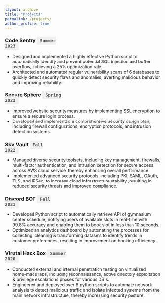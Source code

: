 ```yaml
---
layout: archive
title: "Projects"
permalink: /projects/
author_profile: true
---
```


### Code Sentry  <code><span style="background-color: #f0f0f0; padding: 5px 10px; border-radius: 3px; font-weight: bold; color: #555;">Summer 2023</span></code>
-  Designed and implemented a highly effective Python script to automatically identify and prevent potential SQL injection and buffer overflow, achieving a 25% optimization rate.
- Architected and automated regular vulnerability scans of 6 databases to quickly detect security flaws and anomalies, averting malicious behavior and improving reliability.

### Secure Sphere  <code><span style="background-color: #f0f0f0; padding: 5px 10px; border-radius: 3px; font-weight: bold; color: #555;">Spring 2023</span></code>
- Improved website security measures by implementing SSL encryption to ensure a secure login process.
- Developed and implemented a comprehensive security design plan, including firewall configurations, encryption protocols, and intrusion detection systems.

### Sky Vault  <code><span style="background-color: #f0f0f0; padding: 5px 10px; border-radius: 3px; font-weight: bold; color: #555;">Fall 2022</span></code>
- Managed diverse security toolsets, including key management, firewalls, multi-factor authentication, and intrusion detection for secure access across AWS cloud service, thereby enhancing overall performance.
- Implemented advanced security protocols, including PKI, SAML, OAuth, TLS, and IPSec, to increase cloud infrastructure stability ,resulting in reduced security threats and improved compliance.

### Discord BOT  <code><span style="background-color: #f0f0f0; padding: 5px 10px; border-radius: 3px; font-weight: bold; color: #555;">Fall 2021</span></code>
- Developed Python script to automatically retrieve API of gymnasium center schedule, notifying users of available slots in real-time with 99.8% accuracy and enabling them to book slot in less than 10 seconds.
- Optimized an analytics dashboard by automating the processes for collecting, cleaning & transforming datasets to identify trends in customer preferences, resulting in improvement on booking efficiency.

### Virutal Hack Box  <code><span style="background-color: #f0f0f0; padding: 5px 10px; border-radius: 3px; font-weight: bold; color: #555;">Summer 2020</span></code>
- Conducted external and internal penetration testing on virtualized home-made labs, including reconnaissance, active directory exploitation & privilege escalations phases for various OS's. 
- Engineered and deployed over 8 python scripts to automate network analysis to detect malicious traffic and isolate infected systems from the main network infrastructure, thereby increasing security posture.



